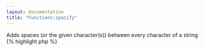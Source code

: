 ```yaml
---
layout: documentation
title: "Functions:spacify"
---
```


Adds spaces (or the given character(s)) between every character of a string
{% highlight php %}
<?php
spacify(string $value, [ $space_char = ' ' ])
{% endhighlight %}

* **value**: the string to process
* **space_char**: the character(s) to insert between each character

##Example
{% highlight smarty %}
{spacify 'abcd'}
{spacify 'abcd' '-'}
{% endhighlight %}

##Output
{% highlight text %}
a b c d
a-b-c-d
{% endhighlight %}
